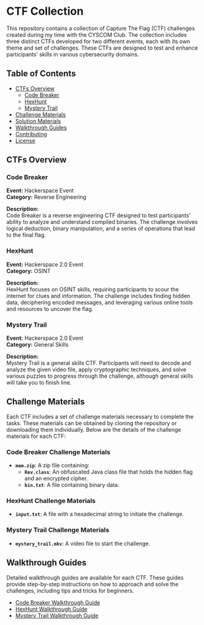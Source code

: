 # CTF Collection

This repository contains a collection of Capture The Flag (CTF) challenges created during my time with the CYSCOM Club. The collection includes three distinct CTFs developed for two different events, each with its own theme and set of challenges. These CTFs are designed to test and enhance participants' skills in various cybersecurity domains.

## Table of Contents

- [CTFs Overview](#ctfs-overview)
  - [Code Breaker](#code-breaker)
  - [HexHunt](#hexhunt)
  - [Mystery Trail](#mystery-trail)
- [Challenge Materials](#challenge-materials)
- [Solution Materials](#solution-materials)
- [Walkthrough Guides](#walkthrough-guides)
- [Contributing](#contributing)
- [License](#license)

## CTFs Overview

### Code Breaker

**Event:** Hackerspace Event  
**Category:** Reverse Engineering

**Description:**  
Code Breaker is a reverse engineering CTF designed to test participants' ability to analyze and understand compiled binaries. The challenge involves logical deduction, binary manipulation, and a series of operations that lead to the final flag.

### HexHunt

**Event:** Hackerspace 2.0 Event  
**Category:** OSINT

**Description:**  
HexHunt focuses on OSINT skills, requiring participants to scour the internet for clues and information. The challenge includes finding hidden data, deciphering encoded messages, and leveraging various online tools and resources to uncover the flag.

### Mystery Trail

**Event:** Hackerspace 2.0 Event  
**Category:** General Skills 

**Description:**  
Mystery Trail is a general skills CTF. Participants will need to decode and analyze the given video file, apply cryptographic techniques, and solve various puzzles to progress through the challenge, although general skills will take you to finish line.

## Challenge Materials

Each CTF includes a set of challenge materials necessary to complete the tasks. These materials can be obtained by cloning the repository or downloading them individually. Below are the details of the challenge materials for each CTF:

### Code Breaker Challenge Materials

- **`mem.zip`**: A zip file containing:
  - **`Rev.class`**: An obfuscated Java class file that holds the hidden flag and an encrypted cipher.
  - **`bin.txt`**: A file containing binary data.

### HexHunt Challenge Materials

- **`input.txt`**: A file with a hexadecimal string to initiate the challenge.

### Mystery Trail Challenge Materials

- **`mystery_trail.mkv`**: A video file to start the challenge.

## Walkthrough Guides

Detailed walkthrough guides are available for each CTF. These guides provide step-by-step instructions on how to approach and solve the challenges, including tips and tricks for beginners.

- [Code Breaker Walkthrough Guide](https://docs.google.com/document/d/1AhiWd5OOACLGGwq52y7lUXFdvJhHCPmMq9VHIXKDNas)
- [HexHunt Walkthrough Guide](https://docs.google.com/document/d/1uar8In0UnkbmHK5MCB82Pmjv-Td1WBJLKx44FRoT3RQ)
- [Mystery Trail Walkthrough Guide](https://docs.google.com/document/d/1UL-HIFSpx4NZj23wNRM1lQinRSoG6p2XV4DPi0SlM-k)